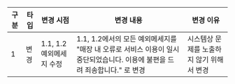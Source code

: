 | 구분 | 타입 | 변경 시점   | 변경 내용                                                                            | 변경 이유                                                                      |
|----|----|------------|----------------------------------------------------------------------------------|----------------------------------------------------------------------------|
| 1 | 변경 | 1.1, 1.2 예외메세지 수정 | 1.1, 1.2에서의 모든 예외메세지를 "매장 내 오류로 서비스 이용이 일시중단되었습니다. 이용에 불편을 드려 죄송합니다." 로 변경 | 시스템상 문제를 노출하지 않기 위해서 변경 |
